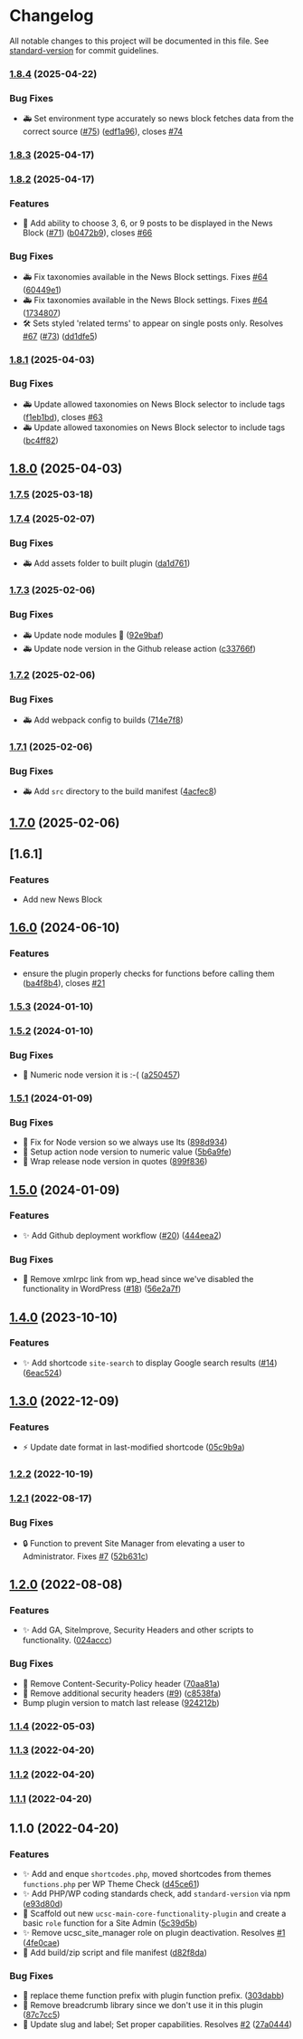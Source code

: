 # Changelog

All notable changes to this project will be documented in this file. See [standard-version](https://github.com/conventional-changelog/standard-version) for commit guidelines.

### [1.8.4](https://github.com/ucsc/ucsc-custom-functionality/compare/v1.8.3...v1.8.4) (2025-04-22)


### Bug Fixes

* 🚑 Set environment type accurately so news block fetches data from the correct source ([#75](https://github.com/ucsc/ucsc-custom-functionality/issues/75)) ([edf1a96](https://github.com/ucsc/ucsc-custom-functionality/commit/edf1a96ab87d8c1f275b87d1d1c68d8508d4f64e)), closes [#74](https://github.com/ucsc/ucsc-custom-functionality/issues/74)

### [1.8.3](https://github.com/ucsc/ucsc-custom-functionality/compare/v1.8.2...v1.8.3) (2025-04-17)

### [1.8.2](https://github.com/ucsc/ucsc-custom-functionality/compare/v1.8.1...v1.8.2) (2025-04-17)


### Features

* 🎉 Add ability to choose 3, 6, or 9 posts to be displayed in the News Block ([#71](https://github.com/ucsc/ucsc-custom-functionality/issues/71)) ([b0472b9](https://github.com/ucsc/ucsc-custom-functionality/commit/b0472b9742cf496566805ce398193650c0ee490b)), closes [#66](https://github.com/ucsc/ucsc-custom-functionality/issues/66)


### Bug Fixes

* 🚑 Fix taxonomies available in the News Block settings. Fixes [#64](https://github.com/ucsc/ucsc-custom-functionality/issues/64) ([60449e1](https://github.com/ucsc/ucsc-custom-functionality/commit/60449e13e678602d58c9b2b86db3fbcde033f41d))
* 🚑 Fix taxonomies available in the News Block settings. Fixes [#64](https://github.com/ucsc/ucsc-custom-functionality/issues/64) ([1734807](https://github.com/ucsc/ucsc-custom-functionality/commit/17348070d49bd05381090be82c422a7a4d17ef85))
* 🛠 Sets styled 'related terms' to appear on single posts only. Resolves [#67](https://github.com/ucsc/ucsc-custom-functionality/issues/67) ([#73](https://github.com/ucsc/ucsc-custom-functionality/issues/73)) ([dd1dfe5](https://github.com/ucsc/ucsc-custom-functionality/commit/dd1dfe525b4d4d312e82dbe3d6524574dab7c02c))

### [1.8.1](https://github.com/ucsc/ucsc-custom-functionality/compare/v1.8.0...v1.8.1) (2025-04-03)


### Bug Fixes

* 🚑️ Update allowed taxonomies on News Block selector to include tags ([f1eb1bd](https://github.com/ucsc/ucsc-custom-functionality/commit/f1eb1bdae2a0a6ae2aa2619311259ffe981c2f03)), closes [#63](https://github.com/ucsc/ucsc-custom-functionality/issues/63)
* 🚑️ Update allowed taxonomies on News Block selector to include tags ([bc4ff82](https://github.com/ucsc/ucsc-custom-functionality/commit/bc4ff82b34939bc4aea7a7bf9c58ab7569960aaa))

## [1.8.0](https://github.com/ucsc/ucsc-custom-functionality/compare/v1.7.5...v1.8.0) (2025-04-03)

### [1.7.5](https://github.com/ucsc/ucsc-custom-functionality/compare/v1.7.4...v1.7.5) (2025-03-18)

### [1.7.4](https://github.com/ucsc/ucsc-custom-functionality/compare/v1.7.3...v1.7.4) (2025-02-07)


### Bug Fixes

* 🚑️ Add assets folder to built plugin ([da1d761](https://github.com/ucsc/ucsc-custom-functionality/commit/da1d7611c2fef8c5af909bdc97e0bda6b24b49b6))

### [1.7.3](https://github.com/ucsc/ucsc-custom-functionality/compare/v1.7.2...v1.7.3) (2025-02-06)


### Bug Fixes

* 🚑️ Update node modules 🤞 ([92e9baf](https://github.com/ucsc/ucsc-custom-functionality/commit/92e9baff080ddcbd4be715f0292f97603caea33b))
* 🚑️ Update node version in the Github release action ([c33766f](https://github.com/ucsc/ucsc-custom-functionality/commit/c33766f3105f32d0248d7e57181e1025532704ae))

### [1.7.2](https://github.com/ucsc/ucsc-custom-functionality/compare/v1.7.1...v1.7.2) (2025-02-06)


### Bug Fixes

* 🚑️ Add webpack config to builds ([714e7f8](https://github.com/ucsc/ucsc-custom-functionality/commit/714e7f82f34be68d57038027735744b4c9c00c27))

### [1.7.1](https://github.com/ucsc/ucsc-custom-functionality/compare/v1.7.0...v1.7.1) (2025-02-06)


### Bug Fixes

* 🚑️ Add `src` directory to the build manifest ([4acfec8](https://github.com/ucsc/ucsc-custom-functionality/commit/4acfec866c867235bcafdd0e9d5fddefa3a80e24))

## [1.7.0](https://github.com/ucsc/ucsc-custom-functionality/compare/v1.6.0...v1.7.0) (2025-02-06)

## [1.6.1]

### Features
* Add new News Block 

## [1.6.0](https://github.com/ucsc/ucsc-custom-functionality/compare/v1.5.3...v1.6.0) (2024-06-10)


### Features

* ensure the plugin properly checks for functions before calling them ([ba4f8b4](https://github.com/ucsc/ucsc-custom-functionality/commit/ba4f8b4470feb4e4b87efded7392e91cd7de7c06)), closes [#21](https://github.com/ucsc/ucsc-custom-functionality/issues/21)

### [1.5.3](https://github.com/ucsc/ucsc-custom-functionality/compare/v1.5.2...v1.5.3) (2024-01-10)

### [1.5.2](https://github.com/ucsc/ucsc-custom-functionality/compare/v1.5.1...v1.5.2) (2024-01-10)


### Bug Fixes

* 🐛 Numeric node version it is :-( ([a250457](https://github.com/ucsc/ucsc-custom-functionality/commit/a2504573b19f0675bc5a1559a1cc3de9f5fbd11f))

### [1.5.1](https://github.com/ucsc/ucsc-custom-functionality/compare/v1.5.0...v1.5.1) (2024-01-09)


### Bug Fixes

* 🐛 Fix for Node version so we always use lts ([898d934](https://github.com/ucsc/ucsc-custom-functionality/commit/898d93428bd80c5e91e93b3b761f4d6d87865c39))
* 🐛 Setup action node version to numeric value ([5b6a9fe](https://github.com/ucsc/ucsc-custom-functionality/commit/5b6a9fe26181cd4fc300afa227db56fced4b6b76))
* 🐛 Wrap release node version in quotes ([899f836](https://github.com/ucsc/ucsc-custom-functionality/commit/899f836d0822297ce00482cd17bb03cc5314be6e))

## [1.5.0](https://github.com/ucsc/ucsc-custom-functionality/compare/v1.4.0...v1.5.0) (2024-01-09)


### Features

* ✨ Add Github deployment workflow ([#20](https://github.com/ucsc/ucsc-custom-functionality/issues/20)) ([444eea2](https://github.com/ucsc/ucsc-custom-functionality/commit/444eea26689a0c4f045749f90ea16860660bb2a7))


### Bug Fixes

* 🐛 Remove xmlrpc link from wp_head since we've disabled the functionality in WordPress ([#18](https://github.com/ucsc/ucsc-custom-functionality/issues/18)) ([56e2a7f](https://github.com/ucsc/ucsc-custom-functionality/commit/56e2a7fe9189863d60815fa96197075043ab4651))

## [1.4.0](https://github.com/ucsc/ucsc-custom-functionality/compare/v1.3.0...v1.4.0) (2023-10-10)


### Features

* ✨ Add shortcode `site-search` to display Google search results ([#14](https://github.com/ucsc/ucsc-custom-functionality/issues/14)) ([6eac524](https://github.com/ucsc/ucsc-custom-functionality/commit/6eac5248b9fa6bf040cc7d90fdb00bfe007f7d06))

## [1.3.0](https://github.com/ucsc/ucsc-custom-functionality/compare/v1.2.2...v1.3.0) (2022-12-09)


### Features

* ⚡️ Update date format in last-modified shortcode ([05c9b9a](https://github.com/ucsc/ucsc-custom-functionality/commit/05c9b9a3bdea34fcaef9bfdde446c71608c09ac8))

### [1.2.2](https://github.com/ucsc/ucsc-custom-functionality/compare/v1.2.1...v1.2.2) (2022-10-19)

### [1.2.1](https://github.com/ucsc/ucsc-custom-functionality/compare/v1.2.0...v1.2.1) (2022-08-17)


### Bug Fixes

* :lock: Function to prevent Site Manager from elevating a user to Administrator. Fixes [#7](https://github.com/ucsc/ucsc-custom-functionality/issues/7) ([52b631c](https://github.com/ucsc/ucsc-custom-functionality/commit/52b631c3e8815cd5a6437d3cfd38d4de785efdc4))

## [1.2.0](https://github.com/ucsc/ucsc-custom-functionality/compare/v1.1.4...v1.2.0) (2022-08-08)


### Features

* :sparkles: Add GA, SiteImprove, Security Headers and other scripts to functionality. ([024accc](https://github.com/ucsc/ucsc-custom-functionality/commit/024accc55a722a2a95dfa243b29d932c86842352))


### Bug Fixes

* 🐛 Remove Content-Security-Policy header ([70aa81a](https://github.com/ucsc/ucsc-custom-functionality/commit/70aa81aa0d3866d56df3abbb8e6fb29005cedc75))
* 📝 Remove additional security headers ([#9](https://github.com/ucsc/ucsc-custom-functionality/issues/9)) ([c8538fa](https://github.com/ucsc/ucsc-custom-functionality/commit/c8538fadac3d90c96ab5785c98826d0f2b075e9e))
* Bump plugin version to match last release ([924212b](https://github.com/ucsc/ucsc-custom-functionality/commit/924212b4e64497530741231ebb9b38838e2e3b0c))

### [1.1.4](https://github.com/ucsc/ucsc-custom-functionality/compare/v1.1.3...v1.1.4) (2022-05-03)

### [1.1.3](https://github.com/ucsc/ucsc-custom-functionality/compare/v1.1.2...v1.1.3) (2022-04-20)

### [1.1.2](https://github.com/ucsc/ucsc-custom-functionality/compare/v1.1.1...v1.1.2) (2022-04-20)

### [1.1.1](https://github.com/ucsc/ucsc-custom-functionality/compare/v1.1.0...v1.1.1) (2022-04-20)

## 1.1.0 (2022-04-20)


### Features

* :sparkles: Add and enque `shortcodes.php`, moved shortcodes from themes `functions.php` per WP Theme Check ([d45ce61](https://github.com/ucsc/ucsc-custom-functionality/commit/d45ce613310ef6ce80cc4b914d0b76b44f233cf5))
* :sparkles: Add PHP/WP coding standards check, add `standard-version` via npm ([e93d80d](https://github.com/ucsc/ucsc-custom-functionality/commit/e93d80da52660203bb2239d4276aa97350886703))
* :tada: Scaffold out new `ucsc-main-core-functionality-plugin` and create a basic `role` function for a Site Admin ([5c39d5b](https://github.com/ucsc/ucsc-custom-functionality/commit/5c39d5b66a4f99ab87c4181e13557105585b5229))
* ✨ Remove ucsc_site_manager role on plugin deactivation. Resolves [#1](https://github.com/ucsc/ucsc-custom-functionality/issues/1) ([4fe0cae](https://github.com/ucsc/ucsc-custom-functionality/commit/4fe0caef6c3e1551ed1c32cc8e042f4db6ae26f0))
* 🚀 Add build/zip script and file manifest ([d82f8da](https://github.com/ucsc/ucsc-custom-functionality/commit/d82f8da4c4ae2a659edff292233338d395a3b8fd))


### Bug Fixes

* :art: replace theme function prefix with plugin function prefix. ([303dabb](https://github.com/ucsc/ucsc-custom-functionality/commit/303dabb8abaa01585bedf8e3007418e647d5d5ab))
* 🐛 Remove breadcrumb library since we don't use it in this plugin ([87c7cc5](https://github.com/ucsc/ucsc-custom-functionality/commit/87c7cc5c06de5a0fdf1b7e06832d40813da6e2eb))
* 🐛 Update slug and label; Set proper capabilities. Resolves [#2](https://github.com/ucsc/ucsc-custom-functionality/issues/2) ([27a0444](https://github.com/ucsc/ucsc-custom-functionality/commit/27a0444dc7baff899d6c31a493dcf79086548e92))
